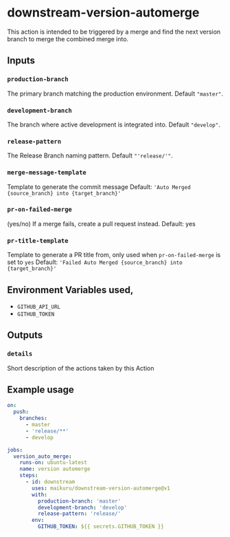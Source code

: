 # downstream-version-automerge

This action is intended to be triggered by a merge and find the next version branch to merge 
the combined merge into.

## Inputs

### `production-branch`
The primary branch matching the production environment. Default `"master"`.

### `development-branch`
The branch where active development is integrated into.  Default `"develop"`.

### `release-pattern`
The Release Branch naming pattern. Default `"'release/'"`.

### `merge-message-template`
Template to generate the commit message
Default: `'Auto Merged {source_branch} into {target_branch}'`

### `pr-on-failed-merge`
(yes/no) If a merge fails, create a pull request instead.
Default: yes

### `pr-title-template`
Template to generate a PR title from, only used when `pr-on-failed-merge` is set to `yes`
Default: `'Failed Auto Merged {source_branch} into {target_branch}'`

## Environment Variables used,
* `GITHUB_API_URL`
* `GITHUB_TOKEN`

## Outputs

### `details`
Short description of the actions taken by this Action


## Example usage

```yaml
on:
  push:
    branches:
      - master
      - 'release/**'
      - develop

jobs:
  version_auto_merge:
    runs-on: ubuntu-latest
    name: version automerge
    steps:
      - id: downstream
        uses: maikuru/downstream-version-automerge@v1
        with:
          production-branch: 'master'
          development-branch: 'develop'
          release-pattern: 'release/'
        env:
          GITHUB_TOKEN: ${{ secrets.GITHUB_TOKEN }}
```
